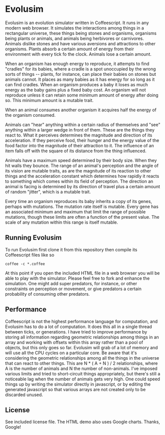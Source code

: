 Evolusim
========

Evolusim is an evolution simulator written in Coffeescript. It runs in any modern web browser.  It simulates the interactions among things in a rectangular universe, these things being stones and organisms, organisms being plants or animals, and animals being herbivores or carnivores.  Animals dislike stones and have various aversions and attractions to other organisms. Plants absorb a certain amount of energy from their environment with every tick fo the clock. Animals lose a certain amount.

When an organism has enough energy to reproduce, it attempts to find "cradles" for its babies, where a cradle is a spot unoccupied by the wrong sorts of things -- plants, for instance, can place their babies on stones but animals cannot. It places as many babies as it has energy for so long as it can find cradles. When an organism produces a baby it loses as much energy as the baby gains plus a fixed baby cost. An organism will not reproduce unless it can retain some minimum amount of energy after doing so. This minimum amount is a mutable trait.

When an animal consumes another organism it acquires half the energy of the organism consumed.

Animals can "hear" anything within a certain radius of themselves and "see" anything within a larger wedge in front of them. These are the things they react to. What it perceives determines the magnitude and direction of its acceleration.  If they perceive food, their hunger and the energy value of the food factor into the magnitude of their attraction to it. The influence of an item falls off with the square of its distance from the thing influenced.

Animals have a maximum speed determined by their body size. When they hit walls they bounce. The range of an animal's perception and the angle of its vision are mutable traits, as are the magnitude of its reaction to other things and the acceleration constant which determines how rapidly it reacts to something which comes within its field of perception. The direction an animal is facing is determined by its direction of travel plus a certain amount of random "jitter", which is a mutable trait.

Every time an organism reproduces its baby inherits a copy of its genes, perhaps with mutations.  The mutation rate itself is mutable. Every gene has an associated minimum and maximum that limit the range of possible mutations, though these limits are often a function of the present value. The scale of any mutation within this range is itself mutable.

Running Evolusim
----------------

To run Evolusim first clone it from this repository then compile its Coffeescript files like so

````
coffee -c *.coffee
````

At this point if you open the included HTML file in a web browser you will be able to play with the simulator. Please feel free to fork and enhance the simulation. One might add super predators, for instance, or other constraints on perception or movement, or give predators a certain probability of consuming other predators.

Performance
-----------

Coffeescript is not the highest performance language for computation, and Evolusim has to do a lot of computation. It does this all in a single thread between ticks, or generations. I have tried to improve performance by storing all information regarding geometric relationships among things in an array and working with offsets within this array rather than a pool of objects, but this only goes so far. Evolusim will grab of a lot of memory and will use all the CPU cycles on a particular core. Be aware that it's considering the geometric relationships among all the things in the universe that can react to other things. This are N * ( A + N ) / 2 relationships, where A is the number of animals and N the number of non-animals. I've imposed various limits and tried to short-circuit things appropriately, but there's still a noticeable lag when the number of animals gets very high. One could speed things up by writing the simulator directly in javascript, or by editing the generated javascript so that various arrays are not created only to be discarded unused.

License
-------

See included license file. The HTML demo also uses Google charts. Thanks, Google!
